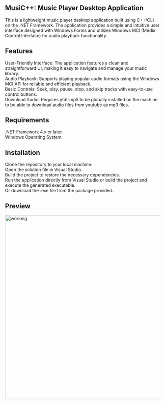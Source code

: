 ## MusiC++: Music Player Desktop Application
This is a lightweight music player desktop application built using C++/CLI on the .NET Framework. The application provides a simple and intuitive user interface designed with Windows Forms and utilizes Windows MCI (Media Control Interface) for audio playback functionality.

## Features
User-Friendly Interface: The application features a clean and straightforward UI, making it easy to navigate and manage your music library.\
Audio Playback: Supports playing popular audio formats using the Windows MCI API for reliable and efficient playback.\
Basic Controls: Seek, play, pause, stop, and skip tracks with easy-to-use control buttons.\
Download Audio: Requires ytdl-mp3 to be globally installed on the machine to be able to download audio files from youtube as mp3 files.

## Requirements
.NET Framework 4.x or later.\
Windows Operating System.

## Installation
Clone the repository to your local machine.\
Open the solution file in Visual Studio.\
Build the project to restore the necessary dependencies.\
Run the application directly from Visual Studio or build the project and execute the generated executable.\
Or download the .exe file from the package provided.

## Preview
<img width="599" alt="working" src="https://github.com/user-attachments/assets/7efa39f3-888d-4242-b9b8-3e7ec2d56043">

